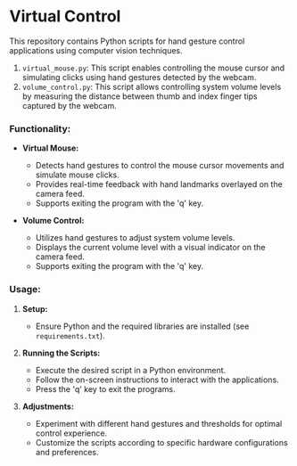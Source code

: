 # Virtual Control 

This repository contains Python scripts for hand gesture control applications using computer vision techniques. 

1. `virtual_mouse.py`: This script enables controlling the mouse cursor and simulating clicks using hand gestures detected by the webcam.
2. `volume_control.py`: This script allows controlling system volume levels by measuring the distance between thumb and index finger tips captured by the webcam.

### Functionality:

- **Virtual Mouse:**
  - Detects hand gestures to control the mouse cursor movements and simulate mouse clicks.
  - Provides real-time feedback with hand landmarks overlayed on the camera feed.
  - Supports exiting the program with the 'q' key.

- **Volume Control:**
  - Utilizes hand gestures to adjust system volume levels.
  - Displays the current volume level with a visual indicator on the camera feed.
  - Supports exiting the program with the 'q' key.

### Usage:

1. **Setup:**
   - Ensure Python and the required libraries are installed (see `requirements.txt`).

2. **Running the Scripts:**
   - Execute the desired script in a Python environment.
   - Follow the on-screen instructions to interact with the applications.
   - Press the 'q' key to exit the programs.

3. **Adjustments:**
   - Experiment with different hand gestures and thresholds for optimal control experience.
   - Customize the scripts according to specific hardware configurations and preferences.

